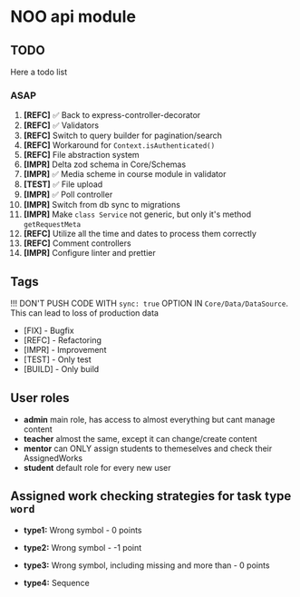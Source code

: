 # NOO api module

## TODO

Here a todo list

### ASAP

1. **[REFC]** ✅ Back to express-controller-decorator
2. **[REFC]** ✅ Validators
3. **[REFC]** Switch to query builder for pagination/search
4. **[REFC]** Workaround for `Context.isAuthenticated()`
5. **[REFC]** File abstraction system
6. **[IMPR]** Delta zod schema in Core/Schemas
7. **[IMPR]** ✅ Media scheme in course module in validator
8. **[TEST]** ✅ File upload
9. **[IMPR]** ✅ Poll controller
10. **[IMPR]** Switch from db sync to migrations
11. **[IMPR]** Make `class Service` not generic, but only it's method `getRequestMeta`
12. **[REFC]** Utilize all the time and dates to process them correctly
13. **[REFC]** Comment controllers
14. **[IMPR]** Configure linter and prettier

## Tags

!!! DON'T PUSH CODE WITH `sync: true` OPTION IN `Core/Data/DataSource`.
This can lead to loss of production data

- [FIX] - Bugfix
- [REFC] - Refactoring
- [IMPR] - Improvement
- [TEST] - Only test
- [BUILD] - Only build

## User roles

- **admin** main role, has access to almost everything but cant manage content
- **teacher** almost the same, except it can change/create content
- **mentor** can ONLY assign students to themeselves and check their AssignedWorks
- **student** default role for every new user

## Assigned work checking strategies for task type `word`

- **type1:** Wrong symbol - 0 points

- **type2:** Wrong symbol - -1 point

- **type3:** Wrong symbol, including missing and more than - 0 points

- **type4:** Sequence
